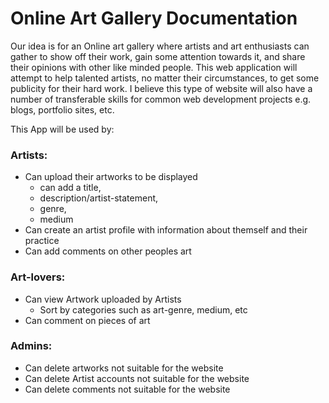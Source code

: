 # Online Art Gallery Documentation 

Our idea is for an Online art gallery where artists and art enthusiasts can gather to show off their work, gain some attention towards it, and share their opinions with other like minded people. This web application will attempt to help talented artists, no matter their circumstances, to get some publicity for their hard work. I believe this type of website will also have a number of transferable skills for common web development projects e.g. blogs, portfolio sites, etc.   

This App will be used by: 

### Artists: 
* Can upload their artworks to be displayed  
  * can add a title, 
  * description/artist-statement, 
  * genre,  
  * medium
* Can create an artist profile with information about themself and their practice 
* Can add comments on other peoples art

### Art-lovers: 
* Can view Artwork uploaded by Artists 
  * Sort by categories such as art-genre, medium, etc   
* Can comment on pieces of art  

### Admins:  
* Can delete artworks not suitable for the website
* Can delete Artist accounts not suitable for the website
* Can delete comments not suitable for the website 


				
